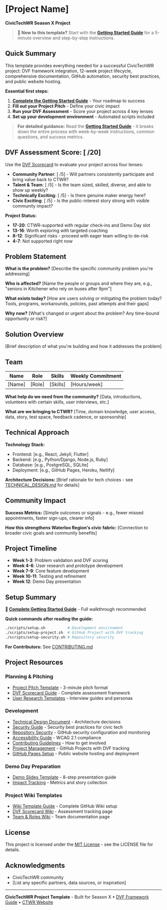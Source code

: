 # [Project Name]

**CivicTechWR Season X Project**

> **🚀 New to this template?** Start with the **[Getting Started Guide](GETTING_STARTED.md)** for a 5-minute overview and step-by-step instructions.

## Quick Summary

This template provides everything needed for a successful CivicTechWR project: DVF framework integration, 12-week project lifecycle, comprehensive documentation, GitHub automation, security best practices, and public website hosting.

**Essential first steps:**
1. **[Complete the Getting Started Guide](GETTING_STARTED.md)** - Your roadmap to success
2. **Fill out your Project Pitch** - Define your civic impact
3. **Run your DVF Assessment** - Score your project across 4 key lenses
4. **Set up your development environment** - Automated scripts included

> **For detailed guidance:** Read the **[Getting Started Guide](GETTING_STARTED.md)** - it breaks down the entire process with week-by-week instructions, common questions, and success metrics.

## DVF Assessment Score: [ /20]

Use the [DVF Scorecard](docs/DVF_SCORECARD.md) to evaluate your project across four lenses:

- **Community Partner**: [ /5] - Will partners consistently participate and bring value back to CTWR?
- **Talent & Team**: [ /5] - Is the team sized, skilled, diverse, and able to show up weekly?
- **Technically Exciting**: [ /5] - Is there genuine maker energy here?
- **Civic Exciting**: [ /5] - Is the public-interest story strong with visible community impact?

**Project Status:**
- **17-20**: CTWR-supported with regular check-ins and Demo Day slot
- **13-16**: Worth exploring with targeted coaching
- **8-12**: Significant risks - proceed with eager team willing to de-risk
- **4-7**: Not supported right now

## Problem Statement

**What is the problem?**
[Describe the specific community problem you're addressing]

**Who is affected?**
[Name the people or groups and where they are, e.g., "seniors in Kitchener who rely on buses after 9pm"]

**What exists today?**
[How are users solving or mitigating the problem today? Tools, programs, workarounds, policies, past attempts and their gaps]

**Why now?**
[What's changed or urgent about the problem? Any time-bound opportunity or risk?]

## Solution Overview

[Brief description of what you're building and how it addresses the problem]

## Team

| Name | Role | Skills | Weekly Commitment |
|------|------|--------|------------------|
| [Name] | [Role] | [Skills] | [Hours/week] |

**What help do we need from the community?**
[Data, introductions, volunteers with certain skills, user interviews, etc.]

**What are we bringing to CTWR?**
[Time, domain knowledge, user access, data, story, test space, feedback cadence, or sponsorship]

## Technical Approach

**Technology Stack:**
- Frontend: [e.g., React, Jekyll, Flutter]
- Backend: [e.g., Python/Django, Node.js, Ruby]
- Database: [e.g., PostgreSQL, SQLite]
- Deployment: [e.g., GitHub Pages, Heroku, Netlify]

**Architecture Decisions:**
[Brief rationale for tech choices - see [TECHNICAL_DESIGN.md](docs/TECHNICAL_DESIGN.md) for details]

## Community Impact

**Success Metrics:**
[Simple outcomes or signals - e.g., fewer missed appointments, faster sign-ups, clearer info]

**How this strengthens Waterloo Region's civic fabric:**
[Connection to broader civic goals and community benefits]

## Project Timeline

- **Week 1-3**: Problem validation and DVF scoring
- **Week 4-6**: User research and prototype development
- **Week 7-9**: Core feature development
- **Week 10-11**: Testing and refinement
- **Week 12**: Demo Day presentation

## Setup Summary

**📖 [Complete Getting Started Guide](GETTING_STARTED.md)** - Full walkthrough recommended

**Quick commands after reading the guide:**
```bash
./scripts/setup.sh          # Development environment
./scripts/setup-project.sh  # GitHub Project with DVF tracking
./scripts/setup-security.sh # Repository security
```

**For Contributors:** See [CONTRIBUTING.md](docs/CONTRIBUTING.md)

## Project Resources

### Planning & Pitching
- [Project Pitch Template](docs/PROJECT_PITCH.md) - 3-minute pitch format
- [DVF Scorecard Guide](docs/DVF_SCORECARD.md) - Complete assessment framework
- [User Research Templates](docs/USER_RESEARCH.md) - Interview guides and personas

### Development
- [Technical Design Document](docs/TECHNICAL_DESIGN.md) - Architecture decisions
- [Security Guide](docs/SECURITY_GUIDE.md) - Security best practices for civic tech
- [Repository Security](docs/REPOSITORY_SECURITY.md) - GitHub security configuration and monitoring
- [Accessibility Guide](docs/ACCESSIBILITY_GUIDE.md) - WCAG 2.1 compliance
- [Contributing Guidelines](docs/CONTRIBUTING.md) - How to get involved
- [Project Management](docs/PROJECT_MANAGEMENT.md) - GitHub Projects with DVF tracking
- [GitHub Pages Setup](docs/GITHUB_PAGES.md) - Public website hosting and deployment

### Demo Day Preparation
- [Demo Slides Template](docs/DEMO_PREP.md) - 8-step presentation guide
- [Impact Tracking](docs/IMPACT_TRACKING.md) - Metrics and story collection

### Project Wiki Templates
- [Wiki Template Guide](wiki-template/README.md) - Complete GitHub Wiki setup
- [DVF Scorecard Wiki](wiki-template/DVF-Scorecard.md) - Assessment tracking page
- [Team & Roles Wiki](wiki-template/Team-and-Roles.md) - Team documentation page

## License

This project is licensed under the [MIT License](LICENSE) - see the LICENSE file for details.

## Acknowledgments

- CivicTechWR community
- [List any specific partners, data sources, or inspiration]

---

**CivicTechWR Project Template** - Built for Season X • [DVF Framework Guide](docs/DVF_SCORECARD.md) • [CTWR Website](https://civictechwr.org)